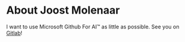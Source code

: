 # About Joost Molenaar

I want to use Microsoft Github For AI™ as little as possible. See you on [Gitlab](https://gitlab.com/j0057)!
